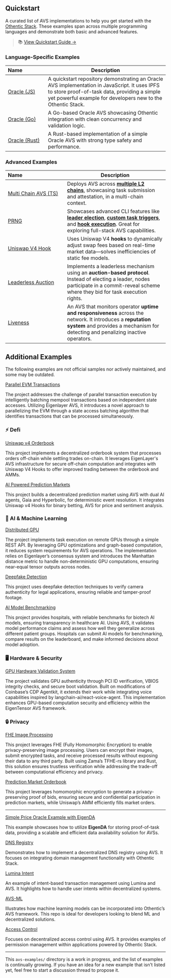 ## Quickstart

A curated list of AVS implementations to help you get started with the [Othentic Stack](https://docs.othentic.xyz). These examples span across multiple programming languages and demonstrate both basic and advanced features.

> 📚 [View Quickstart Guide →](https://docs.othentic.xyz/main/avs-framework/quick-start)

### Language-Specific Examples

| Name&nbsp;&nbsp;&nbsp;&nbsp;&nbsp;&nbsp;&nbsp;&nbsp;&nbsp;&nbsp;&nbsp;&nbsp;&nbsp;&nbsp;&nbsp;                                                       | Description |
|---------------------------------------------------------------------------------------------------------------------------------------------------|-------------|
| [Oracle (JS)](https://github.com/Othentic-Labs/simple-price-oracle-avs-example)                                                                 | A quickstart repository demonstrating an Oracle AVS implementation in JavaScript. It uses IPFS to store proof-of-task data, providing a simple yet powerful example for developers new to the Othentic Stack. |
| [Oracle (Go)](https://github.com/Othentic-Labs/simple-price-oracle-avs-go-example)                                        | A Go-based Oracle AVS showcasing Othentic integration with clean concurrency and validation logic. |
| [Oracle (Rust)](https://github.com/Othentic-Labs/simple-price-oracle-avs-rust-example)                                    | A Rust-based implementation of a simple Oracle AVS with strong type safety and performance. |

### Advanced Examples

| Name&nbsp;&nbsp;&nbsp;&nbsp;&nbsp;&nbsp;&nbsp;&nbsp;&nbsp;&nbsp;&nbsp;&nbsp;&nbsp;&nbsp;&nbsp;&nbsp;&nbsp;&nbsp;&nbsp;&nbsp;&nbsp;&nbsp;&nbsp;&nbsp;&nbsp;&nbsp;&nbsp;&nbsp;&nbsp; | Description |
|------------------------------------------------------------------------------------------------------------------------------------------------------|-------------|
| [Multi Chain AVS (TS)](https://github.com/Othentic-Labs/multi-l2-price-oracle-avs-example) | Deploys AVS across **[multiple L2 chains](https://docs.othentic.xyz/main/avs-framework/explainers/multi-l2s)**, showcasing task submission and attestation, in a multi-chain context. |
| [PRNG](https://github.com/Othentic-Labs/PRNG-avs-example) | Showcases advanced CLI features like **[leader election](https://docs.othentic.xyz/main/avs-framework/othentic-consensus/leader-election)**, **[custom task triggers](https://docs.othentic.xyz/main/avs-framework/othentic-consensus/task-and-task-definitions#triggering-a-task)**, and **[hook execution](https://docs.othentic.xyz/main/avs-framework/smart-contracts/hooks/task-logic)**. Great for exploring full-stack AVS capabilities. |
| [Uniswap V4 Hook](https://github.com/Othentic-Labs/uniswap-v4-hook-avs-example) | Uses Uniswap V4 **hooks** to dynamically adjust swap fees based on real-time market data—solves inefficiencies of static fee models. |
| [Leaderless Auction](https://github.com/Othentic-Labs/avs-examples/tree/main/leaderless-auction-avs-example) | Implements a leaderless mechanism using an **auction-based protocol**. Instead of electing a leader, nodes participate in a commit-reveal scheme where they bid for task execution rights. |
| [Liveness](https://github.com/Othentic-Labs/liveness-avs-example) | An AVS that monitors operator **uptime and responsiveness** across the network. It introduces a **reputation system** and provides a mechanism for detecting and penalizing inactive operators. |


## Additional Examples
The following examples are not official samples nor actively maintained, and some may be outdated.

[Parallel EVM Transactions](https://github.com/Othentic-Labs/Parallel-EVM)

The project addresses the challenge of parallel transaction execution by intelligently batching mempool transactions based on independent state accesses. Utilizing Eigenlayer AVS, it introduces a novel approach to parallelizing the EVM through a state access batching algorithm that identifies transactions that can be processed simultaneously.


### ⚡ Defi

[Uniswap v4 Orderbook](https://github.com/Othentic-Labs/Uniswap-orderbook) 

This project implements a decentralized orderbook system that processes orders off-chain while settling trades on-chain. It leverages EigenLayer's AVS infrastructure for secure off-chain computation and integrates with Uniswap V4 Hooks to offer improved trading between the orderbook and AMMs.


[AI Powered Prediction Markets](https://github.com/Othentic-Labs/Prediction-markets)

This project builds a decentralized prediction market using AVS with dual AI agents, Gaia and Hyperbolic, for deterministic event resolution. It integrates Uniswap v4 Hooks for binary betting, AVS for price and sentiment analysis.


### 🤖 AI & Machine Learning

[Distributed GPU](https://github.com/Othentic-Labs/Distributed-GPU)

The project implements task execution on remote GPUs through a simple REST API. By leveraging GPU optimizations and graph-based computation, it reduces system requirements for AVS operations. The implementation relies on Eigenlayer’s consensus system and introduces the Manhattan distance metric to handle non-deterministic GPU computations, ensuring near-equal tensor outputs across nodes.

[Deepfake Detection](https://github.com/Othentic-Labs/Deepfake-detection)

This project uses deepfake detection techniques to verify camera authenticity for legal applications, ensuring reliable and tamper-proof footage. 


[AI Model Benchmarking](https://github.com/Othentic-Labs/Model-benchmarking)

This project provides hospitals, with reliable benchmarks for biotech AI models, ensuring transparency in healthcare AI. Using AVS, it validates model performance claims and assess how well they generalize across different patient groups. Hospitals can submit AI models for benchmarking, compare results on the leaderboard, and make informed decisions about model adoption.

### 🖥 Hardware & Security

[GPU Hardware Validation System](https://github.com/Othentic-Labs/GPU-auth-agent)

The project validates GPU authenticity through PCI ID verification, VBIOS integrity checks, and secure boot validation. Built on modifications of Coinbase’s CDP Agentkit, it extends their work while integrating voice capabilities inspired by langchain-ai/react-voice-agent. This implementation enhances GPU-based computation security and efficiency within the EigenTensor AVS framework.


### 🔒 Privacy

[FHE Image Processing](https://github.com/Othentic-Labs/Secure-image-processing)

This project leverages FHE (Fully Homomorphic Encryption) to enable privacy-preserving image processing. Users can encrypt their images, submit encrypted tasks, and receive processed results without exposing their data to any third party. Built using Zama’s TFHE-rs library and Rust, this solution ensures trustless verification while addressing the trade-off between computational efficiency and privacy. 


[Prediction Market Orderbook](https://github.com/Othentic-Labs/prediction-market-orderbook)

This project leverages homomorphic encryption to generate a privacy-preserving proof of bids, ensuring secure and confidential participation in prediction markets, while Uniswap’s AMM efficiently fills market orders.


---

[Simple Price Oracle Example with EigenDA](https://github.com/Othentic-Labs/price-oracle-example-eigenda)  

This example showcases how to utilize **EigenDA** for storing proof-of-task data, providing a scalable and efficient data availability solution for AVSs.


[DNS Registry](https://github.com/Othentic-Labs/dnsRegistry-avs/) 

Demonstrates how to implement a decentralized DNS registry using AVS. It focuses on integrating domain management functionality with Othentic Stack.


[Lumina Intent](https://github.com/Othentic-Labs/lumina-intent-avs/)

An example of intent-based transaction management using Lumina and AVS. It highlights how to handle user intents within decentralized systems.


[AVS-ML](https://github.com/Othentic-Labs/avs-ml/)

Illustrates how machine learning models can be incorporated into Othentic’s AVS framework. This repo is ideal for developers looking to blend ML and decentralized solutions.


[Access Control](https://github.com/Othentic-Labs/access-control-avs/)

Focuses on decentralized access control using AVS. It provides examples of permission management within applications powered by Othentic Stack.

---

This `avs-examples/` directory is a work in progress, and the list of examples is continually growing. If you have an idea for a new example that isn't listed yet, feel free to start a discussion thread to propose it.

